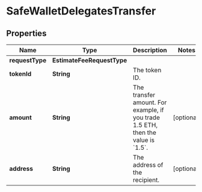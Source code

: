 

# SafeWalletDelegatesTransfer


## Properties

| Name | Type | Description | Notes |
|------------ | ------------- | ------------- | -------------|
|**requestType** | **EstimateFeeRequestType** |  |  |
|**tokenId** | **String** | The token ID. |  |
|**amount** | **String** | The transfer amount. For example, if you trade 1.5 ETH, then the value is &#x60;1.5&#x60;. |  [optional] |
|**address** | **String** | The address of the recipient. |  [optional] |



